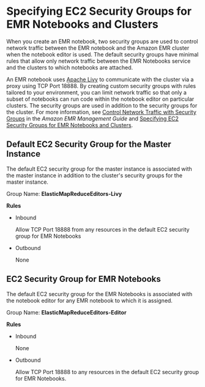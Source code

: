 # Specifying EC2 Security Groups for EMR Notebooks and Clusters<a name="emr-managed-notebooks-security-groups"></a>

When you create an EMR notebook, two security groups are used to control network traffic between the EMR notebook and the Amazon EMR cluster when the notebook editor is used\. The default security groups have minimal rules that allow only network traffic between the EMR Notebooks service and the clusters to which notebooks are attached\.

An EMR notebook uses [Apache Livy](https://livy.incubator.apache.org/) to communicate with the cluster via a proxy using TCP Port 18888\. By creating custom security groups with rules tailored to your environment, you can limit network traffic so that only a subset of notebooks can run code within the notebook editor on particular clusters\. The security groups are used in addition to the security groups for the cluster\. For more information, see [Control Network Traffic with Security Groups](http://docs.aws.amazon.com/emr/latest/ManagementGuide/emr-security-groups.html) in the *Amazon EMR Management Guide* and [Specifying EC2 Security Groups for EMR Notebooks and Clusters](#emr-managed-notebooks-security-groups)\.

## Default EC2 Security Group for the Master Instance<a name="emr-managed-notebooks-security-group-for-master"></a>

The default EC2 security group for the master instance is associated with the master instance in addition to the cluster's security groups for the master instance\.

Group Name: **ElasticMapReduceEditors\-Livy**

**Rules**
+ Inbound

  Allow TCP Port 18888 from any resources in the default EC2 security group for EMR Notebooks
+ Outbound

  None

## EC2 Security Group for EMR Notebooks<a name="emr-managed-notebooks-security-group-for-notebooks"></a>

The default EC2 security group for the EMR Notebooks is associated with the notebook editor for any EMR notebook to which it is assigned\.

Group Name: **ElasticMapReduceEditors\-Editor**

**Rules**
+ Inbound

  None
+ Outbound

  Allow TCP Port 18888 to any resources in the default EC2 security group for EMR Notebooks\.